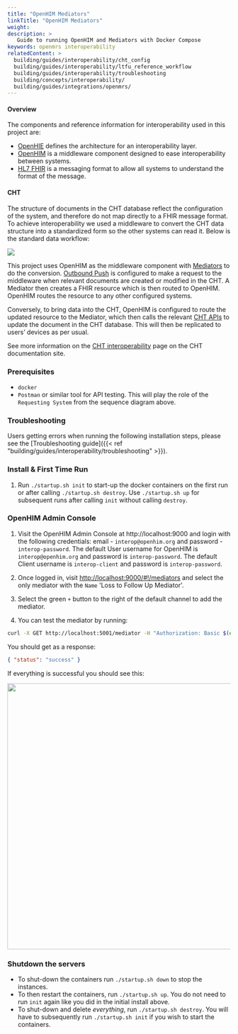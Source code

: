 ```yaml
---
title: "OpenHIM Mediators"
linkTitle: "OpenHIM Mediators"
weight:
description: >
   Guide to running OpenHIM and Mediators with Docker Compose
keywords: openmrs interoperability
relatedContent: >
  building/guides/interoperability/cht_config
  building/guides/interoperability/ltfu_reference_workflow
  building/guides/interoperability/troubleshooting
  building/concepts/interoperability/
  building/guides/integrations/openmrs/
---
```


#### Overview

The components and reference information for interoperability used in this project are:

- [OpenHIE](https://ohie.org/) defines the architecture for an interoperability layer.
- [OpenHIM](http://openhim.org/) is a middleware component designed to ease interoperability between systems.
- [HL7 FHIR](https://www.hl7.org/fhir/index.html) is a messaging format to allow all systems to understand the format of the message.

#### CHT

The structure of documents in the CHT database reflect the configuration of the system, and therefore do not map directly to a FHIR message format. To achieve interoperability we used a middleware to convert the CHT data structure into a standardized form so the other systems can read it. Below is the standard data workflow:

![](flow.png)

This project uses OpenHIM as the middleware component with [Mediators](http://openhim.org/docs/configuration/mediators/) to do the conversion. [Outbound Push](https://docs.communityhealthtoolkit.org/apps/reference/app-settings/outbound/) is configured to make a request to the middleware when relevant documents are created or modified in the CHT. A Mediator then creates a FHIR resource which is then routed to OpenHIM. OpenHIM routes the resource to any other configured systems.

Conversely, to bring data into the CHT, OpenHIM is configured to route the updated resource to the Mediator, which then calls the relevant [CHT APIs](https://docs.communityhealthtoolkit.org/apps/reference/api/) to update the document in the CHT database. This will then be replicated to users’ devices as per usual.

See more information on the [CHT interoperability](https://docs.communityhealthtoolkit.org/apps/concepts/interoperability/) page on the CHT documentation site.

### Prerequisites

- `docker`
- `Postman` or similar tool for API testing. This will play the role of the `Requesting System` from the sequence diagram above.

### Troubleshooting

Users getting errors when running the following installation steps, please see the [Troubleshooting guide]({{< ref "building/guides/interoperability/troubleshooting" >}}).

### Install & First Time Run

1. Run `./startup.sh init` to start-up the docker containers on the first run or after calling `./startup.sh destroy`. Use `./startup.sh up` for subsequent runs after calling `init` without calling `destroy`.

### OpenHIM Admin Console

1. Visit the OpenHIM Admin Console at http://localhost:9000 and login with the following credentials: email - `interop@openhim.org` and password - `interop-password`. The default User username for OpenHIM is `interop@openhim.org` and password is `interop-password`. The default Client username is `interop-client` and password is `interop-password`.

1. Once logged in, visit [http://localhost:9000/#!/mediators](http://localhost:9000/#!/mediators) and select the only mediator with the `Name` 'Loss to Follow Up Mediator'.

1. Select the green `+` button to the right of the default channel to add the mediator.

1. You can test the mediator by running:

```bash
curl -X GET http://localhost:5001/mediator -H "Authorization: Basic $(echo -n interop-client:interop-password | base64)"
```

You should get as a response:

```json
{ "status": "success" }
```

If everything is successful you should see this:

<img src="good-client-screen.png" width="600">

### Shutdown the servers

- To shut-down the containers run `./startup.sh down` to stop the instances.
- To then restart the containers, run `./startup.sh up`. You do not need to run `init` again like you did in the initial install above.
- To shut-down and delete _everything_, run `./startup.sh destroy`. You will have to subsequently run `./startup.sh init` if you wish to start the containers.

